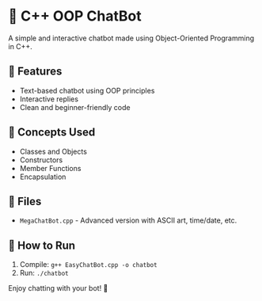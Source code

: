 # 🤖 C++ OOP ChatBot

A simple and interactive chatbot made using Object-Oriented Programming in C++.

## 🚀 Features
- Text-based chatbot using OOP principles
- Interactive replies
- Clean and beginner-friendly code

## 🧠 Concepts Used
- Classes and Objects
- Constructors
- Member Functions
- Encapsulation

## 📂 Files
- `MegaChatBot.cpp` - Advanced version with ASCII art, time/date, etc.

## 🔧 How to Run
1. Compile: `g++ EasyChatBot.cpp -o chatbot`
2. Run: `./chatbot`

Enjoy chatting with your bot! 🎉
